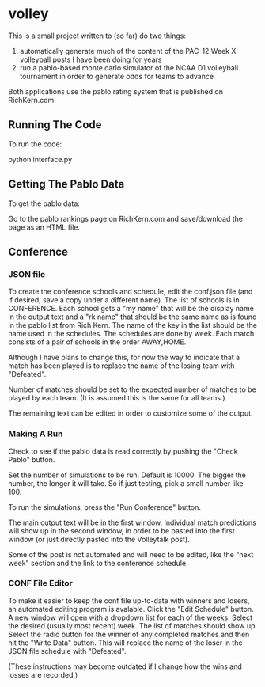 # volley

This is a small project written to (so far) do two things:

1) automatically generate much of the content of the PAC-12 Week X volleyball posts I have been doing for years
2) run a pablo-based monte carlo simulator of the NCAA D1 volleyball tournament in order to generate odds for teams to advance

Both applications use the pablo rating system that is published on RichKern.com

## Running The Code

To run the code:

python interface.py

## Getting The Pablo Data

To get the pablo data:

Go to the pablo rankings page on RichKern.com and save/download the page as an HTML file.

## Conference

### JSON file

To create the conference schools and schedule, edit the conf.json file (and if desired, save a copy under a different name). The list of schools is in CONFERENCE. Each school gets a "my name" that will be the display name in the output text and a "rk name" that should be the same name as is found in the pablo list from Rich Kern. The name of the key in the list should be the name used in the schedules. The schedules are done by week. Each match consists of a pair of schools in the order AWAY,HOME.

Although I have plans to change this, for now the way to indicate that a match has been played is to replace the name of the losing team with "Defeated".

Number of matches should be set to the expected number of matches to be played by each team. (It is assumed this is the same for all teams.)

The remaining text can be edited in order to customize some of the output.

### Making A Run

Check to see if the pablo data is read correctly by pushing the "Check Pablo" button.

Set the number of simulations to be run. Default is 10000. The bigger the number, the longer it will take. So if just testing, pick a small number like 100.

To run the simulations, press the "Run Conference" button.

The main output text will be in the first window. Individual match predictions will show up in the second window, in order to be pasted into the first window (or just directly pasted into the Volleytalk post).

Some of the post is not automated and will need to be edited, like the "next week" section and the link to the conference schedule.

### CONF File Editor

To make it easier to keep the conf file up-to-date with winners and losers, an automated editing program is avalable. Click the "Edit Schedule" button. A new window will open with a dropdown list for each of the weeks. Select the desired (usually most recent) week. The list of matches should show up. Select the radio button for the winner of any completed matches and then hit the "Write Data" button. This will replace the name of the loser in the JSON file schedule with "Defeated".

(These instructions may become outdated if I change how the wins and losses are recorded.)